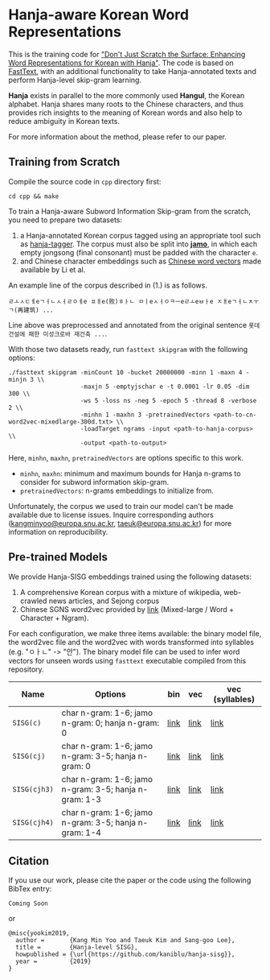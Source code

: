 # Hanja-aware Korean Word Representations #

This is the training code for ["Don't Just Scratch the Surface: Enhancing Word Representations for Korean with Hanja"](https://coming-soon).
The code is based on [FastText](https://github.com/facebookresearch/fasttext), with an additional functionality to take Hanja-annotated texts and perform Hanja-level skip-gram learning.

**Hanja** exists in parallel to the more commonly used **Hangul**, the Korean alphabet. Hanja shares many roots to the Chinese characters, and thus provides rich insights to the meaning of Korean words and also help to reduce ambiguity in Korean texts.

For more information about the method, please refer to our paper.

## Training from Scratch ##

Compile the source code in `cpp` directory first:

    cd cpp && make

To train a Hanja-aware Subword Information Skip-gram from the scratch, you
need to prepare two datasets:
  
  1. a Hanja-annotated Korean corpus tagged using an appropriate tool such as [hanja-tagger](https://github.com/kaniblu/hanja-tagger). The corpus must also be split into [**jamo**](https://en.wikipedia.org/wiki/List_of_Hangul_jamo), in which each empty jongsong (final consonant) must be padded with the character `e`.
  2. and Chinese character embeddings such as [Chinese word vectors](https://github.com/Embedding/Chinese-Word-Vectors) made available by Li et al.

An example line of the corpus described in (1.) is as follows.

    ㄹㅗㅅㄷㅔeㄱㅓㄴㅅㅓㄹㅇㅔe ㅍㅐe(败)ㅎㅏㄴ ㅁㅣeㅅㅓㅇㅋㅡeㄹㅗeㅂㅏe ㅈㅐeㄱㅓㄴㅊㅜㄱ(再建筑) ...

Line above was preprocessed and annotated from the original sentence `롯데건설에 패한 미성크로바 재건축 ...`.

With those two datasets ready, run `fasttext skipgram` with the following options:

    ./fasttext skipgram -minCount 10 -bucket 20000000 -minn 1 -maxn 4 -minjn 3 \\
                        -maxjn 5 -emptyjschar e -t 0.0001 -lr 0.05 -dim 300 \\
                        -ws 5 -loss ns -neg 5 -epoch 5 -thread 8 -verbose 2 \\
                        -minhn 1 -maxhn 3 -pretrainedVectors <path-to-cn-word2vec-mixedlarge-300d.txt> \\
                        -loadTarget ngrams -input <path-to-hanja-corpus> \\
                        -output <path-to-output>

Here, `minhn`, `maxhn`, `pretrainedVectors` are options specific to this work.

  * `minhn`, `maxhn`: minimum and maximum bounds for Hanja n-grams to consider for subword information skip-gram.
  * `pretrainedVectors`: n-grams embeddings to initialize from.

Unfortunately, the corpus we used to train our model can't be made available due to 
license issues. Inquire corresponding authors (kangminyoo@europa.snu.ac.kr, taeuk@europa.snu.ac.kr)
for more information on reproducibility.


## Pre-trained Models ##

We provide Hanja-SISG embeddings trained using the following datasets:

1. A comprehensive Korean corpus with a mixture of wikipedia, web-crawled news articles, and Sejong corpus
2. Chinese SGNS word2vec provided by [link](https://github.com/Embedding/Chinese-Word-Vectors) (Mixed-large / Word + Character + Ngram).

For each configuration, we make three items available: the binary model file, the word2vec file and the word2vec with
words transformed into syllables (e.g. "ㅇㅏㄴ" -> "안"). The binary model file can be
used to infer word vectors for unseen words using `fasttext` executable compiled from this repository.

| Name | Options | bin | vec | vec (syllables) |
| ---- | ------- | --- | --- | --------------- |
| `SISG(c)` | char n-gram: 1-6; jamo n-gram: 0; hanja n-gram: 0 | [link]() | [link]() | [link]() |
| `SISG(cj)` | char n-gram: 1-6; jamo n-gram: 3-5; hanja n-gram: 0 | [link]() | [link]() | [link]() |
| `SISG(cjh3)` | char n-gram: 1-6; jamo n-gram: 3-5; hanja n-gram: 1-3 | [link]() | [link]() | [link]() |
| `SISG(cjh4)` | char n-gram: 1-6; jamo n-gram: 3-5; hanja n-gram: 1-4 | [link]() | [link]() | [link]() |

## Citation ##

If you use our work, please cite the paper or the code using the following BibTex entry:

    Coming Soon

or 

    @misc{yookim2019,
      author =       {Kang Min Yoo and Taeuk Kim and Sang-goo Lee},
      title =        {Hanja-level SISG},
      howpublished = {\url{https://github.com/kaniblu/hanja-sisg}},
      year =         {2019}
    }

